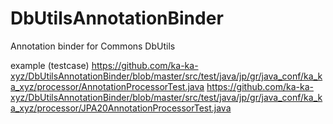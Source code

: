 DbUtilsAnnotationBinder
=======================

Annotation binder for Commons DbUtils


example (testcase)
https://github.com/ka-ka-xyz/DbUtilsAnnotationBinder/blob/master/src/test/java/jp/gr/java_conf/ka_ka_xyz/processor/AnnotationProcessorTest.java
https://github.com/ka-ka-xyz/DbUtilsAnnotationBinder/blob/master/src/test/java/jp/gr/java_conf/ka_ka_xyz/processor/JPA20AnnotationProcessorTest.java
